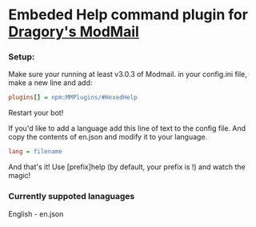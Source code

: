 # Embeded Help command plugin for [Dragory's ModMail](https://github.com/dragory/modmailbot)

### Setup: ###
Make sure your running at least v3.0.3 of Modmail.
in your config.ini file, make a new line and add:  
```ini
plugins[] = npm:MMPlugins/#HexedHelp
```

Restart your bot!

If you'd like to add a language add this line of text to the config file. And copy the contents of en.json and modify it to your language.


```ini
lang = filename
```

And that's it!
Use [prefix]help (by default, your prefix is !) and watch the magic!

### Currently suppoted lanaguages ###

English - en.json
